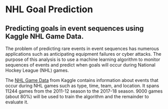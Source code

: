 # NHL Goal Prediction

## Predicting goals in event sequences using Kaggle NHL Game Data.

 The problem of predicting rare events in event sequences has numerous applications such as anticipating equipment failures or cyber attacks. The purpose of this analysis is to use a machine learning algorithm to monitor sequences of events and predict when goals will occur during National Hockey League (NHL) games.

 The [NHL Game Data](https://www.kaggle.com/martinellis/nhl-game-data?select=game_plays.csv) from Kaggle contains information about events that occur during NHL games such as type, time, team, and location. It spans 11244 games from the 2011-12 season to the 2017-18 season. 9000 games (about 80%) will be used to train the algorithm and the remainder to evaluate it.